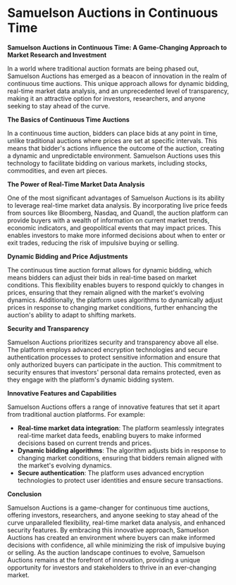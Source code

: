 # Samuelson Auctions in Continuous Time

**Samuelson Auctions in Continuous Time: A Game-Changing Approach to Market Research and Investment**

In a world where traditional auction formats are being phased out, Samuelson Auctions has emerged as a beacon of innovation in the realm of continuous time auctions. This unique approach allows for dynamic bidding, real-time market data analysis, and an unprecedented level of transparency, making it an attractive option for investors, researchers, and anyone seeking to stay ahead of the curve.

**The Basics of Continuous Time Auctions**

In a continuous time auction, bidders can place bids at any point in time, unlike traditional auctions where prices are set at specific intervals. This means that bidder's actions influence the outcome of the auction, creating a dynamic and unpredictable environment. Samuelson Auctions uses this technology to facilitate bidding on various markets, including stocks, commodities, and even art pieces.

**The Power of Real-Time Market Data Analysis**

One of the most significant advantages of Samuelson Auctions is its ability to leverage real-time market data analysis. By incorporating live price feeds from sources like Bloomberg, Nasdaq, and Quandl, the auction platform can provide buyers with a wealth of information on current market trends, economic indicators, and geopolitical events that may impact prices. This enables investors to make more informed decisions about when to enter or exit trades, reducing the risk of impulsive buying or selling.

**Dynamic Bidding and Price Adjustments**

The continuous time auction format allows for dynamic bidding, which means bidders can adjust their bids in real-time based on market conditions. This flexibility enables buyers to respond quickly to changes in prices, ensuring that they remain aligned with the market's evolving dynamics. Additionally, the platform uses algorithms to dynamically adjust prices in response to changing market conditions, further enhancing the auction's ability to adapt to shifting markets.

**Security and Transparency**

Samuelson Auctions prioritizes security and transparency above all else. The platform employs advanced encryption technologies and secure authentication processes to protect sensitive information and ensure that only authorized buyers can participate in the auction. This commitment to security ensures that investors' personal data remains protected, even as they engage with the platform's dynamic bidding system.

**Innovative Features and Capabilities**

Samuelson Auctions offers a range of innovative features that set it apart from traditional auction platforms. For example:

* **Real-time market data integration**: The platform seamlessly integrates real-time market data feeds, enabling buyers to make informed decisions based on current trends and prices.
* **Dynamic bidding algorithms**: The algorithm adjusts bids in response to changing market conditions, ensuring that bidders remain aligned with the market's evolving dynamics.
* **Secure authentication**: The platform uses advanced encryption technologies to protect user identities and ensure secure transactions.

**Conclusion**

Samuelson Auctions is a game-changer for continuous time auctions, offering investors, researchers, and anyone seeking to stay ahead of the curve unparalleled flexibility, real-time market data analysis, and enhanced security features. By embracing this innovative approach, Samuelson Auctions has created an environment where buyers can make informed decisions with confidence, all while minimizing the risk of impulsive buying or selling. As the auction landscape continues to evolve, Samuelson Auctions remains at the forefront of innovation, providing a unique opportunity for investors and stakeholders to thrive in an ever-changing market.
